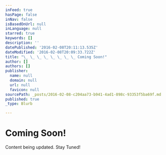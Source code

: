```yaml
---
inFeed: true
hasPage: false
inNav: false
isBasedOnUrl: null
inLanguage: null
starred: true
keywords: []
description: ''
datePublished: '2016-02-08T20:11:13.535Z'
dateModified: '2016-02-08T20:09:33.722Z'
title: "\_ \_ \_ \_ \_ \_ \_ \_ Coming Soon!"
author: []
authors: []
publisher:
  name: null
  domain: null
  url: null
  favicon: null
sourcePath: _posts/2016-02-08-c204aa73-b941-4ad1-898c-93353f5ba69f.md
published: true
_type: Blurb

---
```

# Coming Soon!

Content being updated. Stay Tuned!